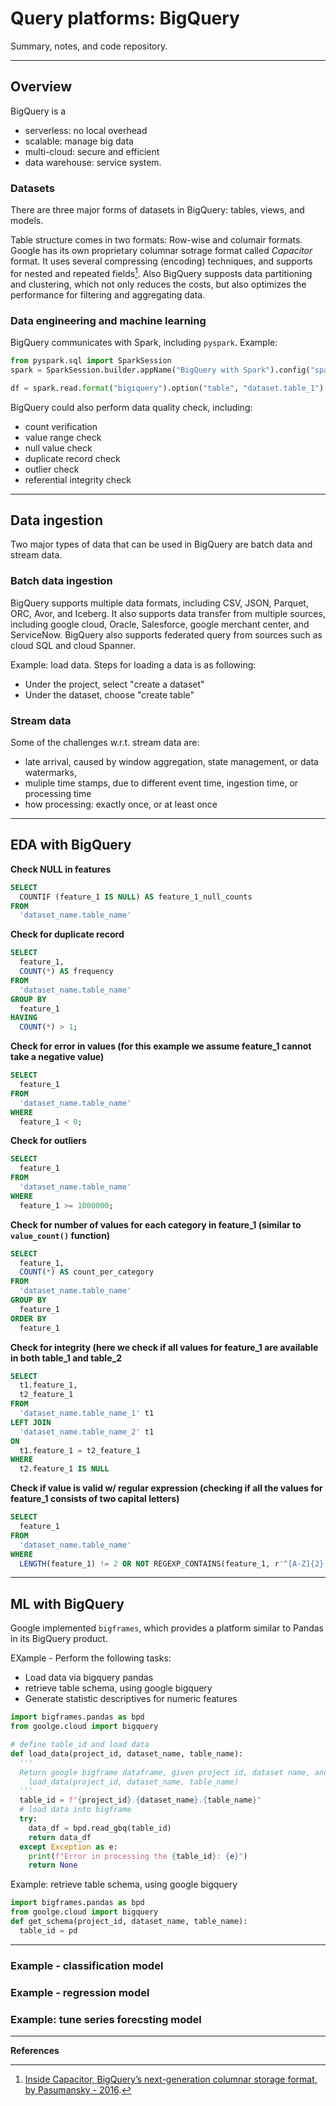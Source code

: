 # Query platforms: BigQuery

Summary, notes, and code repository.


---

## Overview

BigQuery is a 
- serverless: no local overhead
- scalable: manage big data
- multi-cloud: secure and efficient
- data warehouse: 
service system.

### Datasets

There are three major forms of datasets in BigQuery: tables, views, and models.

Table structure comes in two formats: Row-wise and columair formats. Google has its own proprietary columnar sotrage format called _Capacitor_ format. It uses several compressing (encoding) techniques, and supports for nested and repeated fields[^1]. Also BigQuery supposts data partitioning and clustering, which not only reduces the costs, but also optimizes the performance for filtering and aggregating data.

### Data engineering and machine learning
BigQuery communicates with Spark, including `pyspark`.
Example:
```python
from pyspark.sql import SparkSession
spark = SparkSession.builder.appName("BigQuery with Spark").config("spark.jars.package").getOrCreate()

df = spark.read.format("bigiquery").option("table", "dataset.table_1").load()

```
BigQuery could also perform data quality check, including:
- count verification
- value range check
- null value check
- duplicate record check
- outlier check
- referential integrity check

---

## Data ingestion 

Two major types of data that can be used in BigQuery are batch data and stream data.

### Batch data ingestion
BigQuery supports multiple data formats, including CSV, JSON, Parquet, ORC, Avor, and Iceberg. It also supports data transfer from multiple sources, including google cloud, Oracle, Salesforce, google merchant center, and ServiceNow. BigQuery also supports federated query from sources such as cloud SQL and cloud Spanner.


Example: load data. Steps for loading a data is as following:
- Under the project, select "create a dataset"
- Under the dataset, choose "create table"

### Stream data
Some of the challenges w.r.t. stream data are:
- late arrival, caused by window aggregation, state management, or data watermarks,
- muliple time stamps, due to different event time, ingestion time, or processing time
- how processing: exactly once, or at least once


---
## EDA with BigQuery

__Check NULL in features__
```sql
SELECT
  COUNTIF (feature_1 IS NULL) AS feature_1_null_counts
FROM
  'dataset_name.table_name'
```

__Check for duplicate record__
```sql
SELECT
  feature_1,
  COUNT(*) AS frequency
FROM
  'dataset_name.table_name'
GROUP BY
  feature_1
HAVING
  COUNT(*) > 1;
```

__Check for error in values (for this example we assume feature_1 cannot take a negative value)__
```sql
SELECT
  feature_1
FROM
  'dataset_name.table_name'
WHERE
  feature_1 < 0;
```

__Check for outliers__
```sql
SELECT
  feature_1
FROM
  'dataset_name.table_name'
WHERE
  feature_1 >= 1000000;
```
__Check for number of values for each category in feature_1 (similar to `value_count()` function)__
```sql
SELECT
  feature_1,
  COUNT(*) AS count_per_category
FROM
  'dataset_name.table_name'
GROUP BY
  feature_1
ORDER BY
  feature_1  
```

__Check for integrity (here we check if all values for feature_1 are available in both table_1 and table_2__
```sql
SELECT
  t1.feature_1,
  t2_feature_1
FROM
  'dataset_name.table_name_1' t1
LEFT JOIN
  'dataset_name.table_name_2' t1
ON
  t1.feature_1 = t2_feature_1
WHERE
  t2.feature_1 IS NULL
```

__Check if value is valid w/ regular expression (checking if all the values for feature_1 consists of two capital letters)__
```sql
SELECT
  feature_1
FROM
  'dataset_name.table_name'
WHERE
  LENGTH(feature_1) != 2 OR NOT REGEXP_CONTAINS(feature_1, r'^[A-Z]{2}'); -- check if all values in feature_1 are exactly 2 uppercase letters
```



---
## ML with BigQuery

Google implemented `bigframes`, which provides a platform similar to Pandas in its BigQuery product.

EXample - Perform the following tasks:
- Load data via bigquery pandas
- retrieve table schema, using google bigquery
- Generate statistic descriptives for numeric features
```python
import bigframes.pandas as bpd
from goolge.cloud import bigquery

# define table_id and load data
def load_data(project_id, dataset_name, table_name):
  '''
  Return google bigframe dataframe, given project id, dataset name, and table name:
    load_data(project_id, dataset_name, table_name)
  '''
  table_id = f"{project_id}.{dataset_name}.{table_name}"
  # load data into bigframe
  try:
    data_df = bpd.read_gbq(table_id)
    return data_df
  except Exception as e:
    print(f"Error in processing the {table_id}: {e}")
    return None
```

Example: retrieve table schema, using google bigquery
```python
import bigframes.pandas as bpd
from goolge.cloud import bigquery
def get_schema(project_id, dataset_name, table_name):
  table_id = pd
```


---
### Example - classification model

### Example - regression model

### Example: tune series forecsting model

---

__References__
[^1]: [Inside Capacitor, BigQuery’s next-generation columnar storage format, by Pasumansky - 2016](https://cloud.google.com/blog/products/bigquery/inside-capacitor-bigquerys-next-generation-columnar-storage-format). 


